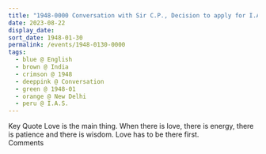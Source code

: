```yaml
---
title: "1948-0000 Conversation with Sir C.P., Decision to apply for I.A.S. and not I.F.S., New Delhi, India"
date: 2023-08-22
display_date: 
sort_date: 1948-01-30
permalink: /events/1948-0130-0000
tags:
  - blue @ English
  - brown @ India
  - crimson @ 1948
  - deeppink @ Conversation
  - green @ 1948-01 
  - orange @ New Delhi
  - peru @ I.A.S.
---
```


<wave-list>
  <list-title color="green" width="75">Key Quote</list-title>
  <list-item color="BlanchedAlmond"  width="200">Love is the main thing. When there is love, there is energy, there is patience and there is wisdom. Love has to be there first.</list-item>
  <list-item color="Lavender"></list-item>
  <list-item color="BlanchedAlmond"></list-item>
</wave-list>

<br>

<wave-list>
  <list-title color="green" width="75">Comments</list-title>
  <list-item color="BlanchedAlmond"  width="200"></list-item>
  <list-item color="Lavender"></list-item>
  <list-item color="BlanchedAlmond"></list-item>
</wave-list>